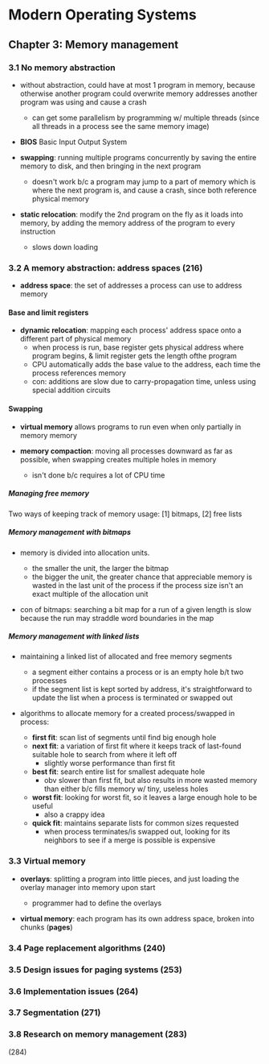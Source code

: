 # Modern Operating Systems

## Chapter 3: Memory management

### 3.1 No memory abstraction

* without abstraction, could have at most 1 program in memory, because otherwise another program could overwrite memory addresses another program was using and cause a crash
  - can get some parallelism by programming w/ multiple threads (since all threads in a process see the same memory image)

* __BIOS__ Basic Input Output System

* __swapping__: running multiple programs concurrently by saving the entire memory to disk, and then bringing in the next program
  - doesn't work b/c a program may jump to a part of memory which is where the next program is, and cause a crash, since both reference physical memory

* __static relocation__: modify the 2nd program on the fly as it loads into memory, by adding the memory address of the program to every instruction
  - slows down loading

### 3.2 A memory abstraction: address spaces (216)

* __address space__: the set of addresses a process can use to address memory

#### Base and limit registers

* __dynamic relocation__: mapping each process' address space onto a different part of physical memory
  - when process is run, base register gets physical address where program begins, & limit register gets the length ofthe program
  - CPU automatically adds the base value to the address, each time the process references memory
  - con: additions are slow due to carry-propagation time, unless using special addition circuits

#### Swapping

* __virtual memory__ allows programs to run even when only partially in memory memory

* __memory compaction__: moving all processes downward as far as possible, when swapping creates multiple holes in memory
  - isn't done b/c requires a lot of CPU time

##### Managing free memory

Two ways of keeping track of memory usage: [1] bitmaps, [2] free lists

##### Memory management with bitmaps

* memory is divided into allocation units.
  - the smaller the unit, the larger the bitmap
  - the bigger the unit, the greater chance that appreciable memory is wasted in the last unit of the process if the process size isn't an exact multiple of the allocation unit

* con of bitmaps: searching a bit map for a run of a given length is slow because the run may straddle word boundaries in the map

##### Memory management with linked lists

* maintaining a linked list of allocated and free memory segments
  - a segment either contains a process or is an empty hole b/t two processes
  - if the segment list is kept sorted by address, it's straightforward to update the list when a process is terminated or swapped out

* algorithms to allocate memory for a created process/swapped in process:
  - __first fit__: scan list of segments until find big enough hole
  - __next fit__: a variation of first fit where it keeps track of last-found suitable hole to search from where it left off
    + slightly worse performance than first fit
  - __best fit__: search entire list for smallest adequate hole
    + obv slower than first fit, but also results in more wasted memory than either b/c fills memory w/ tiny, useless holes
  - __worst fit__: looking for worst fit, so it leaves a large enough hole to be useful
    - also a crappy idea
  - __quick fit__: maintains separate lists for common sizes requested
    - when process terminates/is swapped out, looking for its neighbors to see if a merge is possible is expensive

### 3.3 Virtual memory

* __overlays__: splitting a program into little pieces, and just loading the overlay manager into memory upon start
  - programmer had to define the overlays

* __virtual memory__: each program has its own address space, broken into chunks (__pages__)

### 3.4 Page replacement algorithms (240)

### 3.5 Design issues for paging systems (253)

### 3.6 Implementation issues (264)

### 3.7 Segmentation (271)

### 3.8 Research on memory management (283)

(284)
